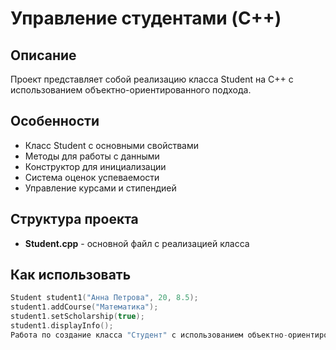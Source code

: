 # Управление студентами (C++)

## Описание
Проект представляет собой реализацию класса Student на C++ с использованием объектно-ориентированного подхода.

## Особенности
* Класс Student с основными свойствами
* Методы для работы с данными
* Конструктор для инициализации
* Система оценок успеваемости
* Управление курсами и стипендией

## Структура проекта
* **Student.cpp** - основной файл с реализацией класса

## Как использовать
```cpp
Student student1("Анна Петрова", 20, 8.5);
student1.addCourse("Математика");
student1.setScholarship(true);
student1.displayInfo();
Работа по создание класса "Студент" с использованием объектно-ориентированного подхода 
